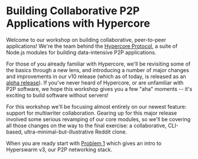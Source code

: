 # Building Collaborative P2P Applications with Hypercore

Welcome to our workshop on building collaborative, peer-to-peer applications! We're the team behind the [Hypercore Protocol](https://hypercore-protocol.org), a suite of Node.js modules for building data-intensive P2P applications.

For those of you already familiar with Hypercore, we'll be revisiting some of the basics through a new lens, and introducing a number of major changes and improvements in our v10 release (which as of today, is released as an [alpha release](https://github.com/hypercore-protocol/hypercore-next)). If you've never heard of Hypercore, or are unfamiliar with P2P software, we hope this workshop gives you a few "aha" moments -- it's exciting to build software without servers!

For this workshop we'll be focusing almost entirely on our newest feature: support for multiwriter collaboration. Gearing up for this major release involved some serious revamping of our core modules, so we'll be covering all those changes on the way to the final exercise: a collaborative, CLI-based, ultra-minimal-but-illustrative Reddit clone.

When you are ready start with [Problem 1](https://github.com/hypercore-protocol/p2p-multiwriter-with-autobase/tree/main/problems/01) which gives an intro to Hyperswarm v3, our P2P networking stack.

